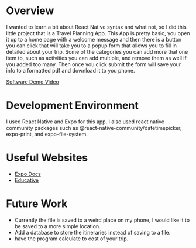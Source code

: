 # Overview

I wanted to learn a bit about React Native syntax and what not, so I did this little project that is a Travel Planning App. This App is pretty basic, you open it up to a home page with a welcome message and then there is a button you can click that will take you to a popup form that allows you to fill in detailed about your trip. Some of the categories you can add more that one item to, such as activities you can add multiple, and remove them as well if you added too many. Then once you click submit the form will save your info to a formatted pdf and download it to you phone.

[Software Demo Video](https://www.youtube.com/watch?v=ONXHBojH0Dc)

# Development Environment

I used React Native and Expo for this app. I also used react native community packages such as @react-native-community/datetimepicker, expo-print, and expo-file-system.

# Useful Websites

* [Expo Docs](https://docs.expo.dev/get-started/create-a-project/)
* [Educative](https://www.educative.io/answers/how-to-make-forms-in-react-native)

# Future Work

* Currently the file is saved to a weird place on my phone, I would like it to be saved to a more simple location.
* Add a database to store the itineraries instead of saving to a file.
* have the program calculate to cost of your trip.